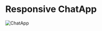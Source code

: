 # Responsive ChatApp
![ChatApp](https://user-images.githubusercontent.com/96576533/180955549-0ba544e3-d330-4805-a570-6d581ba06060.JPG)
